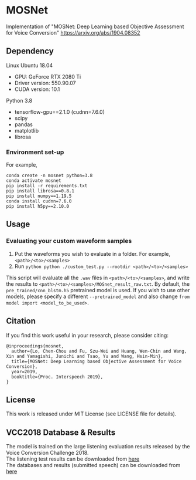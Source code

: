 # MOSNet
Implementation of  "MOSNet: Deep Learning based Objective Assessment for Voice Conversion"
https://arxiv.org/abs/1904.08352

## Dependency
Linux Ubuntu 18.04
- GPU: GeForce RTX 2080 Ti
- Driver version: 550.90.07
- CUDA version: 10.1

Python 3.8
- tensorflow-gpu==2.1.0 (cudnn=7.6.0)
- scipy
- pandas
- matplotlib
- librosa

### Environment set-up
For example,
```
conda create -n mosnet python=3.8
conda activate mosnet
pip install -r requirements.txt
pip install librosa==0.8.1
pip install numpy==1.19.5
conda install cudnn=7.6.0
pip install h5py==2.10.0
```

## Usage


### Evaluating your custom waveform samples

1. Put the waveforms you wish to evaluate in a folder. For example, `<path>/<to>/<samples>`
2. Run `python python ./custom_test.py --rootdir <path>/<to>/<samples>`

This script will evaluate all the `.wav` files in `<path>/<to>/<samples>`, and write the results to `<path>/<to>/<samples>/MOSnet_result_raw.txt`. By default, the `pre_trained/cnn_blstm.h5` pretrained model is used. If you wish to use other models, please specify a different `--pretrained_model` and also change `from model import <model_to_be_used>`.

## Citation

If you find this work useful in your research, please consider citing:
```
@inproceedings{mosnet,
  author={Lo, Chen-Chou and Fu, Szu-Wei and Huang, Wen-Chin and Wang, Xin and Yamagishi, Junichi and Tsao, Yu and Wang, Hsin-Min},
  title={MOSNet: Deep Learning based Objective Assessment for Voice Conversion},
  year=2019,
  booktitle={Proc. Interspeech 2019},
}
```
 
 
## License

This work is released under MIT License (see LICENSE file for details).


## VCC2018 Database & Results

The model is trained on the large listening evaluation results released by the Voice Conversion Challenge 2018.<br>
The listening test results can be downloaded from [here](https://datashare.is.ed.ac.uk/handle/10283/3257)<br>
The databases and results (submitted speech) can be downloaded from [here](https://datashare.is.ed.ac.uk/handle/10283/3061)<br>
